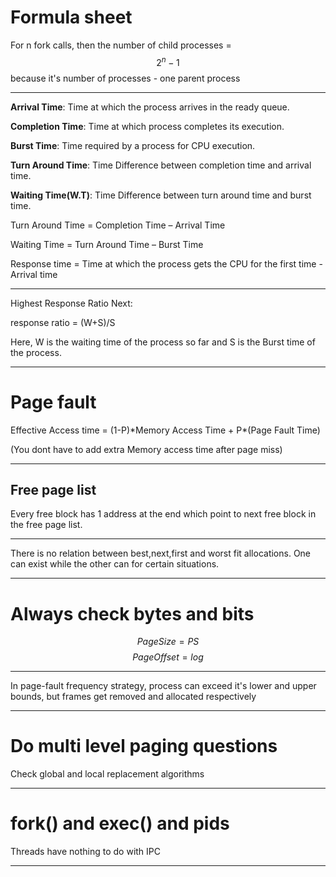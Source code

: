 # Formula sheet

For n fork calls, then the number of child processes = $$2^n - 1$$
because it's number of processes - one parent process

------
**Arrival Time**: Time at which the process arrives in the ready queue.

**Completion Time**: Time at which process completes its execution.

**Burst Time**: Time required by a process for CPU execution.

**Turn Around Time**: Time Difference between completion time and arrival time.

**Waiting Time(W.T)**: Time Difference between turn around time and burst time.

Turn Around Time = Completion Time  –  Arrival Time

Waiting Time = Turn Around Time  –  Burst Time

Response time = Time at which the process gets the CPU for the first time - Arrival time

---

Highest Response Ratio Next:

response ratio = (W+S)/S

Here, W is the waiting time of the process so far and S is the Burst time of the process.

---
# Page fault
Effective Access time = (1-P)\*Memory Access Time + P\*(Page Fault Time)

(You dont have to add extra Memory access time after page miss)

---
## Free page list
Every free block has 1 address at the end which point to next free block in the free page list.

---
There is no relation between best,next,first and worst fit allocations. One can exist while the other can for certain situations.

---
# Always check bytes and bits
$$ PageSize = PS$$
$$Page Offset= log$$

---
In page-fault frequency strategy, process can exceed it's lower and upper bounds, but frames get removed and allocated respectively

--- 
# Do multi level paging questions

Check global and local replacement algorithms

---
# fork() and exec() and pids
Threads have nothing to do with IPC

---
